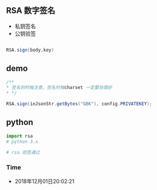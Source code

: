 ## RSA 数字签名


  * 私钥签名 
  * 公钥验签
  
  
  

```java

RSA.sign(body,key)

```

## demo

```java
/**
* 签名的时候注意，签名时候charset 一定要协商好
* */

RSA.sign(inJsonStr.getBytes("GBK"), config.PRIVATEKEY);
```


## python

```python
import rsa 
# python 3.x

# rsa 验签通过

```

### Time
  * 2018年12月01日20:02:21

